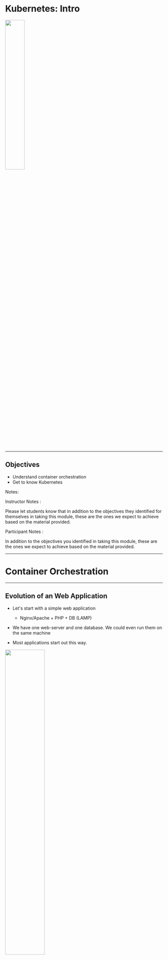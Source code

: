 # Kubernetes: Intro

<img src="../../assets/images/logos/kubernetes-logo-4-medium.png" style="width:35%;" /><!-- {"left" : 4.41, "top" : 3.99, "height" : 4.41, "width" : 8.68} -->


---

## Objectives

* Understand container orchestration
* Get to know Kubernetes

Notes:

Instructor Notes :

Please let students know that in addition to the objectives they identified for themselves in taking this module, these are the ones we expect to achieve based on the material provided.

Participant Notes :

In addition to the objectives you identified in taking this module, these are the ones we expect to achieve based on the material provided.

---

# Container Orchestration

---

## Evolution of an Web Application

* Let's start with a simple web application
    - Nginx/Apache + PHP + DB (LAMP)

* We have one web-server and one database.  We could even run them on the same machine

* Most applications start out this way.

<img src="../../assets/images/kubernetes/web-app-1-simple.png" style="width:50%;" /> <!-- {"left" : 4.84, "top" : 6.96, "height" : 4.48, "width" : 7.83} -->

Notes:

Instructor Notes :

Participant Notes :

If your current software infrastructure looks something like this — maybe Nginx/Apache + PHP/Python/Ruby/Node.js app running on a few containers that talk to a replicated DB — then you might not require container orchestration, you can probably manage everything yourself.

---

## Evolution of a Web Application

* Our simple app is getting popular and we need to scale it up

* We need to make sure our database and caching server are up and running before web servers start

* And we need to be sure a web server is ready before load balancer can send traffic to it

* And what happens one one of the components crashes?  We need to restart it

<img src="../../assets/images/kubernetes/web-app-2-scaling.png" style="width:40%;" /> <!-- {"left" : 11.18, "top" : 2.7, "height" : 3.9, "width" : 5.87} -->

Notes:

Instructor Notes :

Participant Notes :

The standard challenges of container orchestration and application growth are Service Discovery, Load Balancing, Secrets/configuration/storage management, Health checks, and auto deployment.

These are solved with the following architectural principle: decoupling. Decoupling can be implemented with queues or caches, as illustrated on this diagram.

---

## Container Orchestration?

<img src="../../assets/images/generic/3rd-party/orchestra-music-conductor-1.jpg" style="width:40%;float:right;" /> <!-- {"left" : 10.64, "top" : 0.59, "height" : 4.28, "width" : 6.42} -->

* Container orchestration is how we manage multi-container applications in the data center

* By definition, container orchestration is that portion of the management software that brings all of the containers together.

* A single container cannot work without the others.

* Container orchestration is not easy.

Notes:

Instructor Notes :

Participant Notes :

As we mentioned above, it is easy to explain what the container orchestration does, and there are tools for that. But it is the same as project management. Although the tools for project management are not lacking, a good project manager is the person who brings the project together. The same goes for a container-based application.

---

## Container Orchestration Options

* Docker
    - **Docker Swarm**: Easy to use sytem for small to medium scale
    - **Docker compose**: Very easy to use for small scale

* **Kubernetes**

* Cloud vendors
    - **Amazon Elastic Container Service (ECS)**
    - **Microsoft Azure Service Fabric**

* Big Data stacks
    - **Apache Mesos**: From Berkeley AMP lab, 
    - **Hadoop YARN**: Popular for Big Data workloads

* **Nomad** from Hashicorp

---

## Kubernetes

<img src="../../assets/images/logos/kubernetes-logo-4-medium.png" style="width:30%;float:right;" /> <!-- {"left" : 13.26, "top" : 0.28, "height" : 1.91, "width" : 3.76} -->

<img src="../../assets/images/kubernetes/3rd-party/helmsman-1.png" style="width:30%;float:right;clear:both;" /> <!-- {"left" : 13.9, "top" : 2.63, "height" : 3.34, "width" : 3.17} -->

* Open source project originally conceived by Google.
    - Culminated from Google's 15+ years of experience with containerized apps.

* Currently maintained by [Cloud Native Computing Foundation (CNCF)](https://www.cncf.io/)

* Trivia
    - Kubernetes in Greek means **pilot Helmsman** of a ship
    - Also called **K8s**; Abbreviation derived by replacing 8 letters of "ubernete" with '8' and subsequent 's'.


Notes:

Instructor Notes :

Participant Notes :
Kubernetes is a powerful open-source system, initially developed by Google, for managing containerized applications in a clustered environment. It aims to provide better ways of managing related, distributed components and services across varied infrastructure.

Its basic level, is a system for running and coordinating containerized applications across a cluster of machines. It is a platform designed to completely manage the life cycle of containerized applications and services using methods that provide predictability, scalability, and high availability.

Kubernetes originates from Greek, meaning helmsman or pilot, and is the root of governor and cybernetic. K8s is an abbreviation derived by replacing the 8 letters "ubernete" with "8".

---

## Kubernetes (Cont.)

<img src="../../assets/images/logos/kubernetes-logo-4-medium.png" style="width:30%;float:right;" /> <!-- {"left" : 13.26, "top" : 0.28, "height" : 1.91, "width" : 3.76} -->

* Particularly suited for horizontally scalable, stateless, or 'microservices' application architectures.

* Start, stop, update, and manage a cluster of machines running containers in a consistent and maintainable way.

* Additional functionality to make containers easier to use in a cluster.

* Provides container-centric management environment.

* Provides the simplicity of PaaS with the flexibility of IaaS.

* Enables portability across infrastructure providers.

Notes:

Instructor Notes :

Participant Notes :
With Horizontal Pod Autoscaling, Kubernetes automatically scales the number of pods in a replication controller, deployment or replica set based on observed CPU utilization.

Creating a new replication controller with the updated configuration.
Increasing/decreasing the replica count on the new and old controllers until the correct number of replicas is reached.
Deleting the original replication controller.

---

## Kuberetes Features

* **Improves Reliability**
    - Handles the work of deploying, scaling and managing the containerized applications.
    - Brings software development and operations together by design.

* **Better use of Infrastructure Resources**

    - Eliminates infrastructure lock-in by providing core capabilities for containers without imposing restrictions through Pods and Services.

    - Containers allow modularizing for application components thereby enabling faster development and dependency isolation.

    - Allows for elasticity of entire platform – easy to scale up and down.

* **Easily Coordinates Deployments on your System**

    - Which containers need to be deployed and where?

Notes:

Instructor Notes :

Participant Notes :

Kubernetes manages containers across a cluster.
It has been proven at large scale infrastructure – remember Google uses Kubernetes at a massive scale.

When scheduling containers, Kubernetes considers the load across the cluster.
Kubernetes tries to evenly balance the load on the cluster machines.  So there are not 'hot spots' and 'idle machines'.

---

## Why Kubernetes Over Other Orchestrators?

* Open-Source / Free

* By far most popular orchestrator!

* Very platform agnostic: i.e. Kubernetes can be used with bare-metal, virtual machines, cloud, Open stack, etc.

* Not only for container-based orchestration. You can also use it with normal clustering, compute workloads

* Not tied with any other specific company or platform like Docker.

* Many companies support Kubernetes based clustering, including Google, Amazon Web Services, etc.

---

## Managed Kubernetes

<img src="../../assets/images/kubernetes/3rd-party/starship-enterprise-1.jpg" style="width:50%;float:right;" /> <!-- {"left" : 12.41, "top" : 0.37, "height" : 3.17, "width" : 4.58} -->

* Kubernetes is fairly complex:
   - Lots of complex configuration required even for the simplest applications

* **Kubernetes-as-a-Service (KAAS)** is a very popular offering in the cloud

* **KAAS** provides a fully managed K8s cluster

* Some KAAS offerings: 
    - EKS (Amazon Elastic Kubernetes Service), GCE (Google Container Engine), AKS (Azure Kubernetes Services), PKS (Pivotal Container Service)

* **Quiz:** What is the minimum crew compliment for Startrek Enterprise? :-)

---

# Kubernetes Use Cases

---

## Use Cases

* [kubernetes.io/case-studies/](https://kubernetes.io/case-studies/) has very interesting use cases

* We will look at a couple
    - Nokia
    - Pinterest

* Case studies / use cases are very good way to see how people are using K8s

---

## Kubernetes @ Nokia

<img src="../../assets/images/logos/nokia-logo-1.png" style="width:30%;float:right;" /> <!-- {"left" : 13.16, "top" : 0.06, "height" : 2.35, "width" : 3.98} -->

* **The Challenge**
    - Nokia and Telecom operators were running services on  diverse environments (bare metal and virtualized machines, public cloud, private cloud).  There was no uniform way to deploy applications
    - Telco applications demand high availability, ("five nines"  99.999% - only 10 minutes downtime a year)

* **Solution**
    - Kubernetes enabled Nokia to deploy applications consistently across many environments
    - Increased hardware utilizations (no wasted resources)
    - Reliable application uptimes (resilient to hardware failures)

* [Read more](https://kubernetes.io/case-studies/nokia/)

---

## Kubernetes @ Pinterest

<img src="../../assets/images/logos/pinterest-logo-1.png" style="width:30%;float:right;" /> <!-- {"left" : 13.75, "top" : 0.27, "height" : 1.92, "width" : 3.25} -->

* **The Challenge**
    - Pinterest has experienced huge popularity, and has grown to 1000+ microservices and home-grown infrastructure.
    - Even though Pinterest has been running in the cloud from inception, they were not utilizing cloud resources efficiently

* **Solution**
    - K8s allowed Pinterest to move infrastructure related tasks to a industry standard, proven technology
    - Containerizing services allowed teams to develop and deploy rapidly
    - Was able to reclaim 80% of resource usage during off-peak hours, due to dynamic scaling provided K8s

* [Read more](https://kubernetes.io/case-studies/pinterest/)

---

## Wrap up and Q&A

<img src="../../assets/images/icons/q-and-a-1.png" style="width:20%;float:right;" /><!-- {"left" : 13.24, "top" : 0.81, "height" : 2.61, "width" : 3.51} -->
* What are some of your challenges that you can see Kubernetes can possibly address

* Any questions?

<img src="../../assets/images/icons/quiz-icon.png" style="width:40%;" /><!-- {"left" : 4.55, "top" : 5.4, "height" : 5.59, "width" : 8.4} -->
